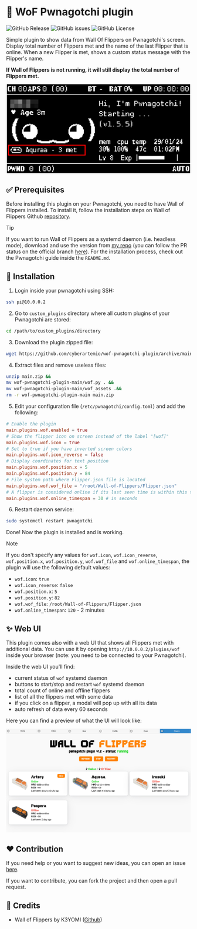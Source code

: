 # 🐬 WoF Pwnagotchi plugin

![GitHub Release](https://img.shields.io/github/v/release/cyberartemio/wof-pwnagotchi-plugin?style=flat-square)
 ![GitHub issues](https://img.shields.io/github/issues/cyberartemio/wof-pwnagotchi-plugin?style=flat-square)
 ![GitHub License](https://img.shields.io/github/license/cyberartemio/wof-pwnagotchi-plugin?style=flat-square)

Simple plugin to show data from Wall Of Flippers on Pwnagotchi's screen. Display total number of Flippers met and the name of the last Flipper that is online. When a new Flipper is met, shows a custom status message with the Flipper's name.

**If Wall of Flippers is not running, it will still display the total number of Flippers met.**

<div align="center">
<img style="max-width: 500px" src=".github/assets/wof-plugin.png" alt="demo" />
</div>

## ✅ Prerequisites
Before installing this plugin on your Pwnagotchi, you need to have Wall of Flippers installed. To install it, follow the installation steps on Wall of Flippers Github [repository](https://github.com/K3YOMI/Wall-of-Flippers#-installing-and-requirements-).


> [!TIP]
> If you want to run Wall of Flippers as a systemd daemon (i.e. headless mode), download and use the version from [my repo](https://github.com/cyberartemio/Wall-of-Flippers) (you can follow the PR status on the official branch [here](https://github.com/K3YOMI/Wall-of-Flippers/pull/18)). For the installation process, check out the Pwnagotchi guide inside the `README.md`.

## 🚀 Installation

1. Login inside your pwnagotchi using SSH:
```sh
ssh pi@10.0.0.2
``` 
2. Go to `custom_plugins` directory where all custom plugins of your Pwnagotchi are stored:
```sh
cd /path/to/custom_plugins/directory
```
3. Download the plugin zipped file:
```sh
wget https://github.com/cyberartemio/wof-pwnagotchi-plugin/archive/main.zip
```
4. Extract files and remove useless files:
```sh
unzip main.zip &&
mv wof-pwnagotchi-plugin-main/wof.py . &&
mv wof-pwnagotchi-plugin-main/wof_assets .&&
rm -r wof-pwnagotchi-plugin-main main.zip
```
5. Edit your configuration file (`/etc/pwnagotchi/config.toml`) and add the following:
```toml
# Enable the plugin
main.plugins.wof.enabled = true
# Show the flipper icon on screen instead of the label "[wof]"
main.plugins.wof.icon = true
# Set to true if you have inverted screen colors
main.plugins.wof.icon_reverse = false
# Display coordinates for text position
main.plugins.wof.position.x = 5
main.plugins.wof.position.y = 84
# File system path where Flipper.json file is located
main.plugins.wof.wof_file = "/root/Wall-of-Flippers/Flipper.json"
# A flipper is considered online if its last seen time is within this timespan
main.plugins.wof.online_timespan = 30 # in seconds
```
6. Restart daemon service:
```sh
sudo systemctl restart pwnagotchi
```

Done! Now the plugin is installed and is working.

> [!NOTE]
> If you don't specify any values for `wof.icon`, `wof.icon_reverse`, `wof.position.x`, `wof.position.y`, `wof.wof_file` and `wof.online_timespan`, the plugin will use the following default values:
> - `wof.icon`: `true`
> - `wof.icon_reverse`: `false`
> - `wof.position.x`: `5`
> - `wof.position.y`: `82`
> - `wof.wof_file`: `/root/Wall-of-Flippers/Flipper.json`
> - `wof.online_timespan`: `120` - 2 minutes

## ✨ Web UI

This plugin comes also with a web UI that shows all Flippers met with additional data. You can use it by opening `http://10.0.0.2/plugins/wof` inside your browser (note: you need to be connected to your Pwnagotchi).

Inside the web UI you'll find:

- current status of `wof` systemd daemon
- buttons to start/stop and restart `wof` systemd daemon
- total count of online and offline flippers
- list of all the flippers met with some data
- if you click on a flipper, a modal will pop up with all its data
- auto refresh of data every 60 seconds

Here you can find a preview of what the UI will look like:

![webui](.github/assets/wof-plugin-webui.png)

## ❤️ Contribution

If you need help or you want to suggest new ideas, you can open an issue [here](https://github.com/cyberartemio/wof-pwnagotchi-plugin/issues/new).

If you want to contribute, you can fork the project and then open a pull request.

## 🥇 Credits

- Wall of Flippers by K3YOMI ([Github](https://github.com/K3YOMI/Wall-of-Flippers))